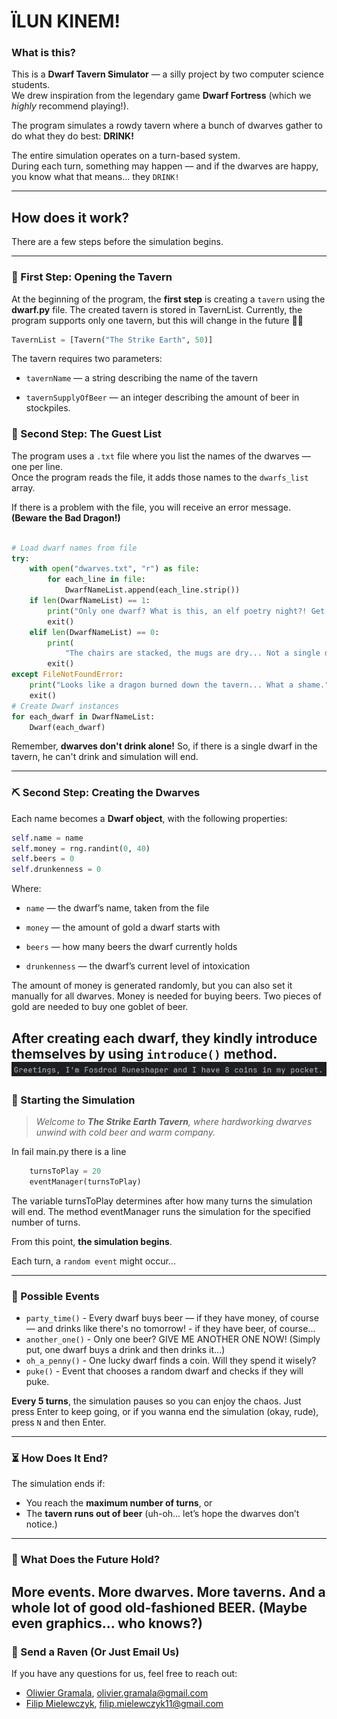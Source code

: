 # ÏLUN KINEM!

### What is this?

This is a **Dwarf Tavern Simulator** — a silly project by two computer science students.  
We drew inspiration from the legendary game **Dwarf Fortress** (which we *highly* recommend playing!).

The program simulates a rowdy tavern where a bunch of dwarves gather to do what they do best: **DRINK!**

The entire simulation operates on a turn-based system.  
During each turn, something may happen — and if the dwarves are happy, you know what that means... they `DRINK!`

---

## How does it work?

There are a few steps before the simulation begins.

---
### 🚪 First Step: Opening the Tavern
At the beginning of the program, the **first step** is creating a `tavern` using the **dwarf.py** file.
The created tavern is stored in TavernList.
Currently, the program supports only one tavern, but this will change in the future 🧙‍♂️
```python
TavernList = [Tavern("The Strike Earth", 50)]
```
The tavern requires two parameters:

- `tavernName` — a string describing the name of the tavern

- `tavernSupplyOfBeer` — an integer describing the amount of beer in stockpiles.
### 🧾 Second Step: The Guest List

The program uses a `.txt` file where you list the names of the dwarves — one per line.  
Once the program reads the file, it adds those names to the `dwarfs_list` array.

If there is a problem with the file, you will receive an error message. **(Beware the Bad Dragon!)**

```python

# Load dwarf names from file
try:
    with open("dwarves.txt", "r") as file:
        for each_line in file:
            DwarfNameList.append(each_line.strip())
    if len(DwarfNameList) == 1:
        print("Only one dwarf? What is this, an elf poetry night?! Get more drinkers in here!")
        exit()
    elif len(DwarfNameList) == 0:
        print(
            "The chairs are stacked, the mugs are dry... Not a single dwarf showed up. Even the rats are disappointed.")
        exit()
except FileNotFoundError:
    print("Looks like a dragon burned down the tavern... What a shame.")
    exit()
# Create Dwarf instances
for each_dwarf in DwarfNameList:
    Dwarf(each_dwarf)

```


Remember, **dwarves don't drink alone!** So, if there is a single dwarf in the tavern, he can't drink and simulation will end.

---

### ⛏ Second Step: Creating the Dwarves

Each name becomes a **Dwarf object**, with the following properties:

```python
self.name = name
self.money = rng.randint(0, 40)
self.beers = 0
self.drunkenness = 0
```
Where:
- `name` — the dwarf’s name, taken from the file

- `money` — the amount of gold a dwarf starts with

- `beers` — how many beers the dwarf currently holds

- `drunkenness` — the dwarf’s current level of intoxication

The amount of money is generated randomly, but you can also set it manually for all dwarves. Money is needed for buying beers. Two pieces of gold are needed to buy one goblet of beer.

After creating each dwarf, they kindly introduce themselves by using `introduce()` method.
![img.png](img.png)
---

### 🍻 Starting the Simulation

> *Welcome to **The Strike Earth Tavern**, where hardworking dwarves unwind with cold beer and warm company.*


In fail main.py there is a line 
```python
    turnsToPlay = 20
    eventManager(turnsToPlay)
```

The variable turnsToPlay determines after how many turns the simulation will end.
The method eventManager runs the simulation for the specified number of turns.

From this point, **the simulation begins**.

Each turn, a `random event` might occur...

---

### 🎲 Possible Events

- `party_time()` - Every dwarf buys beer — if they have money, of course —
    and drinks like there's no tomorrow! - if they have beer, of course...
- `another_one()` - Only one beer? GIVE ME ANOTHER ONE NOW!
 (Simply put, one dwarf buys a drink and then drinks it...)
- `oh_a_penny()` - One lucky dwarf finds a coin. Will they spend it wisely?
- `puke()` - Event that chooses a random dwarf and checks if they will puke.

**Every 5 turns**, the simulation pauses so you can enjoy the chaos.
Just press Enter to keep going, or if you wanna end the simulation (okay, rude), press `N` and then Enter.

---

### ⏳ How Does It End?

The simulation ends if:

- You reach the **maximum number of turns**, or
- The **tavern runs out of beer** (uh-oh... let’s hope the dwarves don’t notice.)

---

### 🔮 What Does the Future Hold?

More events.
More dwarves.
More taverns.
And a whole lot of good old-fashioned BEER.
(Maybe even graphics… who knows?)
---
 
### 📯 Send a Raven (Or Just Email Us)
If you have any questions for us, feel free to reach out:

- [Oliwier Gramala](https://www.linkedin.com/in/oliwiergramala/), olivier.gramala@gmail.com
- [Filip Mielewczyk](https://www.linkedin.com/in/filmie240/), filip.mielewczyk11@gmail.com